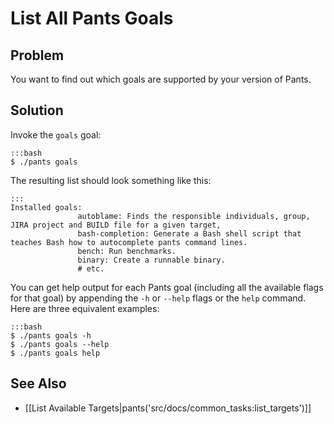 # List All Pants Goals

## Problem

You want to find out which goals are supported by your version of Pants.

## Solution

Invoke the `goals` goal:

    :::bash
    $ ./pants goals

The resulting list should look something like this:

    :::
    Installed goals:
                   autoblame: Finds the responsible individuals, group, JIRA project and BUILD file for a given target,
                   bash-completion: Generate a Bash shell script that teaches Bash how to autocomplete pants command lines.
                   bench: Run benchmarks.
                   binary: Create a runnable binary.
                   # etc.

You can get help output for each Pants goal (including all the available flags for that goal) by appending the `-h` or `--help` flags or the `help` command. Here are three equivalent examples:

    :::bash
    $ ./pants goals -h
    $ ./pants goals --help
    $ ./pants goals help

## See Also

* [[List Available Targets|pants('src/docs/common_tasks:list_targets')]]
